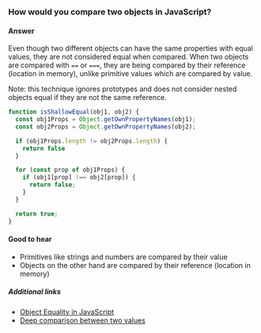 ### How would you compare two objects in JavaScript?

#### Answer

Even though two different objects can have the same properties with equal values, they are not considered equal when compared. When two objects are compared with `==` or `===`, they are being compared by their reference (location in memory), unlike primitive values which are compared by value.

Note: this technique ignores prototypes and does not consider nested objects equal if they are not the same reference.

```js
function isShallowEqual(obj1, obj2) {
  const obj1Props = Object.getOwnPropertyNames(obj1);
  const obj2Props = Object.getOwnPropertyNames(obj2);

  if (obj1Props.length != obj2Props.length) {
    return false
  }

  for (const prop of obj1Props) {
    if (obj1[prop] !== obj2[prop]) {
      return false;
    }
  }

  return true;
}
```

#### Good to hear

* Primitives like strings and numbers are compared by their value
* Objects on the other hand are compared by their reference (location in memory)

##### Additional links

* [Object Equality in JavaScript](http://adripofjavascript.com/blog/drips/object-equality-in-javascript.html)
* [Deep comparison between two values](https://30secondsofcode.org/object#equals)

<!-- tags: (javascript) -->
